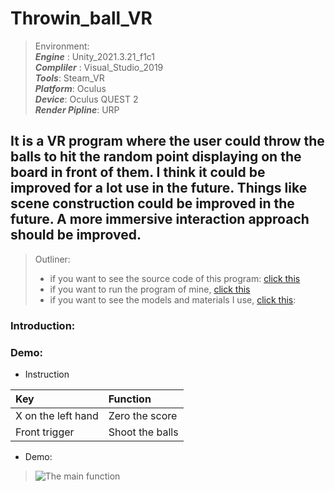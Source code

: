 # Throwin_ball_VR
>   Environment: <br> 
  ***Engine*** : Unity_2021.3.21_f1c1 <br>
  ***Compliler*** : Visual_Studio_2019 <br>
  ***Tools***: Steam_VR <br>
  ***Platform***: Oculus <br>
  ***Device***: Oculus QUEST 2 <br>
  ***Render Pipline***: URP

## It is a VR program where the user could throw the balls to hit the random point displaying on the board in front of them. I think it could be improved for a lot use in the future. Things like scene construction could be improved in the future. A more immersive interaction approach should be improved.

>  Outliner:
> + if you want to see the source code of this program: [click this](https://github.com/humb1e1989/Throwin_ball_Unity/tree/main/Src_Code_C%23)<br>
> + if you want to run the program of mine, [click this](https://github.com/humb1e1989/McDonalds-Drive-Thru/blob/main/I'm%20lovin%20it%EF%BC%81.exe)<br>
> + if you want to see the models and materials I use, [click this](https://github.com/humb1e1989/Throwin_ball_Unity/tree/main/Models%25Materials):<br>  

### Introduction:
>

### Demo:
* Instruction  

|Key|Function|
|:-|:-|
|X on the left hand| Zero the score|
|Front trigger| Shoot the balls| 


* Demo:
>![The main function](https://github.com/humb1e1989/Throwin_ball_Unity/blob/main/Demo/demo.gif)




